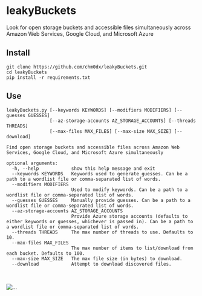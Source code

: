 # leakyBuckets

Look for open storage buckets and accessible files simultaneously across Amazon Web Services, Google Cloud, and Microsoft Azure

## Install

    git clone https://github.com/chm0dx/leakyBuckets.git
    cd leakyBuckets
    pip install -r requirements.txt

## Use

    leakyBuckets.py [--keywords KEYWORDS] [--modifiers MODIFIERS] [--guesses GUESSES]
                    [--az-storage-accounts AZ_STORAGE_ACCOUNTS] [--threads THREADS]
                    [--max-files MAX_FILES] [--max-size MAX_SIZE] [--download]

    Find open storage buckets and accessible files across Amazon Web Services, Google Cloud, and Microsoft Azure simultaneously

    optional arguments:
      -h, --help            show this help message and exit
      --keywords KEYWORDS   Keywords used to generate guesses. Can be a path to a wordlist file or comma-separated list of words.
      --modifiers MODIFIERS
                            Used to modify keywords. Can be a path to a wordlist file or comma-separated list of words.
      --guesses GUESSES     Manually provide guesses. Can be a path to a wordlist file or comma-separated list of words.
      --az-storage-accounts AZ_STORAGE_ACCOUNTS
                            Provide Azure storage accounts (defaults to either keywords or guesses, whichever is passed in). Can be a path to a wordlist file or comma-separated list of words.
      --threads THREADS     The max number of threads to use. Defaults to 10.
      --max-files MAX_FILES
                            The max number of items to list/download from each bucket. Defaults to 100.
      --max-size MAX_SIZE   The max file size (in bytes) to download.
      --download            Attempt to download discovered files.
&nbsp;

![...](https://media0.giphy.com/media/VeSvZhPrqgZxx2KpOA/giphy.gif)
